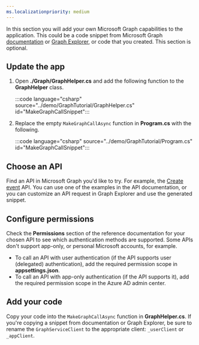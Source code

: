 ```yaml
---
ms.localizationpriority: medium
---
```


<!-- markdownlint-disable MD041 -->

In this section you will add your own Microsoft Graph capabilities to the application. This could be a code snippet from Microsoft Graph [documentation](https://docs.microsoft.com/graph/api/overview) or [Graph Explorer](https://developer.microsoft.com/graph/graph-explorer), or code that you created. This section is optional.

## Update the app

1. Open **./Graph/GraphHelper.cs** and add the following function to the **GraphHelper** class.

    :::code language="csharp" source="../demo/GraphTutorial/GraphHelper.cs" id="MakeGraphCallSnippet":::

1. Replace the empty `MakeGraphCallAsync` function in **Program.cs** with the following.

    :::code language="csharp" source="../demo/GraphTutorial/Program.cs" id="MakeGraphCallSnippet":::

## Choose an API

Find an API in Microsoft Graph you'd like to try. For example, the [Create event](https://docs.microsoft.com/graph/api/user-post-events) API. You can use one of the examples in the API documentation, or you can customize an API request in Graph Explorer and use the generated snippet.

## Configure permissions

Check the **Permissions** section of the reference documentation for your chosen API to see which authentication methods are supported. Some APIs don't support app-only, or personal Microsoft accounts, for example.

- To call an API with user authentication (if the API supports user (delegated) authentication), add the required permission scope in **appsettings.json**.
- To call an API with app-only authentication (if the API supports it), add the required permission scope in the Azure AD admin center.

## Add your code

Copy your code into the `MakeGraphCallAsync` function in **GraphHelper.cs**. If you're copying a snippet from documentation or Graph Explorer, be sure to rename the `GraphServiceClient` to the appropriate client: `_userClient` or `_appClient`.
